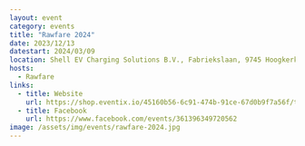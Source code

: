 ```yaml
---
layout: event
category: events
title: "Rawfare 2024"
date: 2023/12/13
datestart: 2024/03/09
location: Shell EV Charging Solutions B.V., Fabriekslaan, 9745 Hoogkerk, Netherlands
hosts:
  - Rawfare
links:
  - title: Website
    url: https://shop.eventix.io/45160b56-6c91-474b-91ce-67d0b9f7a56f/tickets
  - title: Facebook
    url: https://www.facebook.com/events/361396349720562
image: /assets/img/events/rawfare-2024.jpg
---
```

